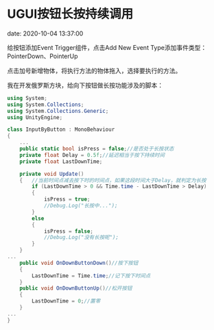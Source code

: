 # UGUI按钮长按持续调用
date: 2020-10-04 13:37:00

给按钮添加Event Trigger组件，点击Add New Event Type添加事件类型：PointerDown、PointerUp

点击加号新增物体，将执行方法的物体拖入，选择要执行的方法。

我在开发俄罗斯方块，给向下按钮做长按功能涉及的脚本：

```c# InputByButton.cs
using System;
using System.Collections;
using System.Collections.Generic;
using UnityEngine;

class InputByButton : MonoBehaviour
{
    ...
    public static bool isPress = false;//是否处于长按状态
    private float Delay = 0.5f;//延迟相当于按下持续时间
    private float LastDownTime;

    private void Update()
    {	//当前时间点减去按下时的时间点，如果这段时间大于Delay，就判定为长按
        if (LastDownTime > 0 && Time.time - LastDownTime > Delay)
        {
            isPress = true;
            //Debug.Log("长按中...");
        }
        else
        {
            isPress = false;
            //Debug.Log("没有长按呢");
        }
    }
...
    public void OnDownButtonDown()//按下按钮
    {
        LastDownTime = Time.time;//记下按下时间点
    }
    public void OnDownButtonUp()//松开按钮
    {
        LastDownTime = 0;//置零
    }
...
}
```

